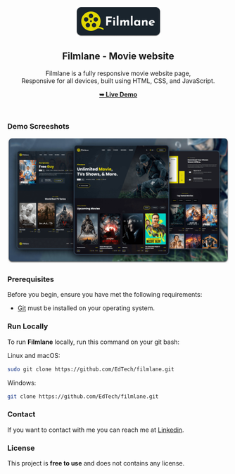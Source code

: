 <div align="center">
  

  <br />
  <br />
  
  <img src="./readme-images/project-logo.png" />

  <h2 align="center">Filmlane - Movie website</h2>

  Filmlane is a fully responsive movie website page, <br />Responsive for all devices, built using HTML, CSS, and JavaScript.

  <a href="https://codewithsadee.github.io/filmlane/"><strong>➥ Live Demo</strong></a>

</div>

<br />

### Demo Screeshots

![Filmlane Desktop Demo](./readme-images/desktop.png "Desktop Demo")

### Prerequisites

Before you begin, ensure you have met the following requirements:

* [Git](https://git-scm.com/downloads "Download Git") must be installed on your operating system.

### Run Locally

To run **Filmlane** locally, run this command on your git bash:

Linux and macOS:

```bash
sudo git clone https://github.com/EdTech/filmlane.git
```

Windows:

```bash
git clone https://github.com/EdTech/filmlane.git
```

### Contact

If you want to contact with me you can reach me at [Linkedin](https://www.linkedin.com/in/dickson-edor-510a47292).

### License

This project is **free to use** and does not contains any license.
